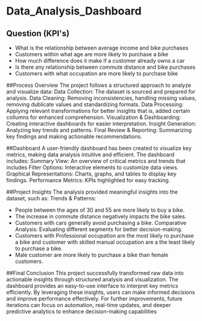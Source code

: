 # Data_Analysis_Dashboard
## Question (KPI's)
- What is the relationship between average income and bike purchases
- Customers within what age are more likely to purchase a bike
- How much difference does it make if a customer already owns a car
- Is there any relationship between commute distance and bike purchases
- Customers with what occupation are more likely to purchase bike

##Process Overview
The project follows a structured approach to analyze and visualize data:
Data Collection: The dataset is sourced and prepared for analysis.
Data Cleaning: Removing inconsistencies, handling missing values, removing dublicate values and standardizing formats.
Data Processing: Applying relevant transformations for better insights that is, added certain collumns for enhanced comprehension.
Visualization & Dashboarding: Creating interactive dashboards for easier interpretation.
Insight Generation: Analyzing key trends and patterns.
Final Review & Reporting: Summarizing key findings and making actionable recommendations.

##Dashboard
A user-friendly dashboard has been created to visualize key metrics, making data analysis intuitive and efficient. The dashboard includes:
Summary View: An overview of critical metrics and trends that includes
Filter Options: Interactive elements to customize data views.
Graphical Representations: Charts, graphs, and tables to display key findings.
Performance Metrics: KPIs highlighted for easy tracking.

##Project Insights
The analysis provided meaningful insights into the dataset, such as:
Trends & Patterns:
- People between the ages of 30 and 55 are more likely to buy a bike.
- The increase in commute distance negatively impacts the bike sales.
- Customers with cars generally avoid purchasing a bike.
Comparative Analysis: Evaluating different segments for better decision-making.
- Customers with Professional occupation are the most likely ro purchase a bike and customer with skilled manual occupation are a the least likely to purchase a bike.
- Male customer are more likely to purchase a bike than female customers.

##Final Conclusion
This project successfully transformed raw data into actionable insights through structured analysis and visualization. The dashboard provides an easy-to-use interface to interpret key metrics efficiently. By leveraging these insights, users can make informed decisions and improve performance effectively.
For further improvements, future iterations can focus on automation, real-time updates, and deeper predictive analytics to enhance decision-making capabilities
